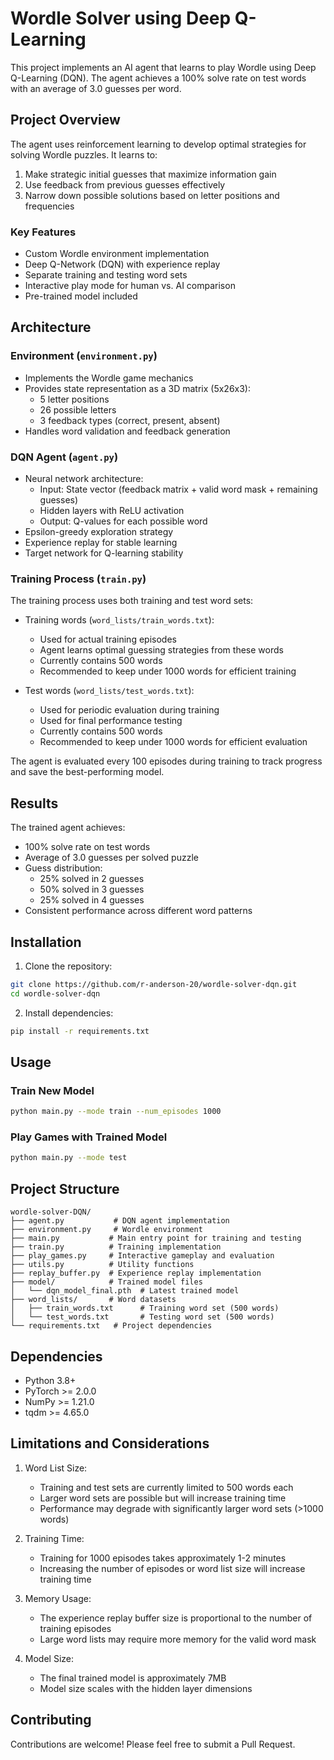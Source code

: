 # Wordle Solver using Deep Q-Learning

This project implements an AI agent that learns to play Wordle using Deep Q-Learning (DQN). The agent achieves a 100% solve rate on test words with an average of 3.0 guesses per word.

## Project Overview

The agent uses reinforcement learning to develop optimal strategies for solving Wordle puzzles. It learns to:
1. Make strategic initial guesses that maximize information gain
2. Use feedback from previous guesses effectively
3. Narrow down possible solutions based on letter positions and frequencies

### Key Features
- Custom Wordle environment implementation
- Deep Q-Network (DQN) with experience replay
- Separate training and testing word sets
- Interactive play mode for human vs. AI comparison
- Pre-trained model included

## Architecture

### Environment (`environment.py`)
- Implements the Wordle game mechanics
- Provides state representation as a 3D matrix (5x26x3):
  - 5 letter positions
  - 26 possible letters
  - 3 feedback types (correct, present, absent)
- Handles word validation and feedback generation

### DQN Agent (`agent.py`)
- Neural network architecture:
  - Input: State vector (feedback matrix + valid word mask + remaining guesses)
  - Hidden layers with ReLU activation
  - Output: Q-values for each possible word
- Epsilon-greedy exploration strategy
- Experience replay for stable learning
- Target network for Q-learning stability

### Training Process (`train.py`)
The training process uses both training and test word sets:
- Training words (`word_lists/train_words.txt`):
  - Used for actual training episodes
  - Agent learns optimal guessing strategies from these words
  - Currently contains 500 words
  - Recommended to keep under 1000 words for efficient training

- Test words (`word_lists/test_words.txt`):
  - Used for periodic evaluation during training
  - Used for final performance testing
  - Currently contains 500 words
  - Recommended to keep under 1000 words for efficient evaluation

The agent is evaluated every 100 episodes during training to track progress and save the best-performing model.

## Results

The trained agent achieves:
- 100% solve rate on test words
- Average of 3.0 guesses per solved puzzle
- Guess distribution:
  - 25% solved in 2 guesses
  - 50% solved in 3 guesses
  - 25% solved in 4 guesses
- Consistent performance across different word patterns

## Installation

1. Clone the repository:
```bash
git clone https://github.com/r-anderson-20/wordle-solver-dqn.git
cd wordle-solver-dqn
```

2. Install dependencies:
```bash
pip install -r requirements.txt
```

## Usage

### Train New Model
```bash
python main.py --mode train --num_episodes 1000
```

### Play Games with Trained Model
```bash
python main.py --mode test
```

## Project Structure
```
wordle-solver-DQN/
├── agent.py           # DQN agent implementation
├── environment.py     # Wordle environment
├── main.py           # Main entry point for training and testing
├── train.py          # Training implementation
├── play_games.py     # Interactive gameplay and evaluation
├── utils.py          # Utility functions
├── replay_buffer.py  # Experience replay implementation
├── model/            # Trained model files
│   └── dqn_model_final.pth  # Latest trained model
├── word_lists/       # Word datasets
│   ├── train_words.txt      # Training word set (500 words)
│   └── test_words.txt       # Testing word set (500 words)
└── requirements.txt   # Project dependencies
```

## Dependencies
- Python 3.8+
- PyTorch >= 2.0.0
- NumPy >= 1.21.0
- tqdm >= 4.65.0

## Limitations and Considerations
1. Word List Size:
   - Training and test sets are currently limited to 500 words each
   - Larger word sets are possible but will increase training time
   - Performance may degrade with significantly larger word sets (>1000 words)

2. Training Time:
   - Training for 1000 episodes takes approximately 1-2 minutes
   - Increasing the number of episodes or word list size will increase training time

3. Memory Usage:
   - The experience replay buffer size is proportional to the number of training episodes
   - Large word lists may require more memory for the valid word mask

4. Model Size:
   - The final trained model is approximately 7MB
   - Model size scales with the hidden layer dimensions

## Contributing
Contributions are welcome! Please feel free to submit a Pull Request.

